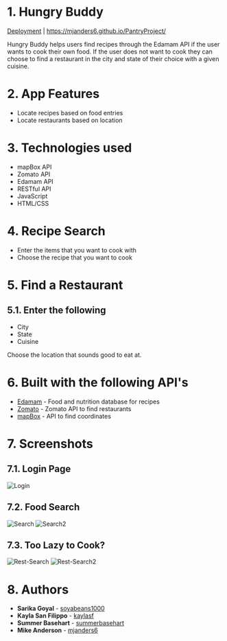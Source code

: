 # 1. Hungry Buddy
[Deployment](https://mjanders6.github.io/PantryProject/) | https://mjanders6.github.io/PantryProject/

Hungry Buddy helps users find recipes through the Edamam API if the user wants to cook their own food. If the user does not want to cook they can choose to find a restaurant in the city and state of their choice with a given cuisine.

# 2. App Features
<ul>
    <li> Locate recipes based on food entries
    <li> Locate restaurants based on location
</ul>

# 3. Technologies used
<ul>
    <li> mapBox API
    <li> Zomato API
    <li> Edamam API
    <li> RESTful API
    <li> JavaScript
    <li> HTML/CSS
 </ul>

# 4. Recipe Search
* Enter the items that you want to cook with 
* Choose the recipe that you want to cook

# 5. Find a Restaurant
## 5.1. Enter the following 
* City
* State
* Cuisine

Choose the location that sounds good to eat at. 

# 6. Built with the following API's

* [Edamam](https://developer.edamam.com/) - Food and nutrition database for recipes
* [Zomato](https://developers.zomato.com/api) - Zomato API to find restaurants 
* [mapBox](https://www.mapbox.com/) - API to find coordinates

# 7. Screenshots 
## 7.1. Login Page
![Login](/assets/images/Login.png)

## 7.2. Food Search
![Search](/assets/images/Food-Search.png) ![Search2](/assets/images/Food-Search2.png)

## 7.3. Too Lazy to Cook?
![Rest-Search](/assets/images/Rest-search.png) ![Rest-Search2](/assets/images/Rest-Search2.png)


# 8. Authors
* **Sarika Goyal** - [soyabeans1000](https://github.com/soyabeans1000)
* **Kayla San Filippo** - [kaylasf](https://github.com/kaylasf)
* **Summer Basehart** - [summerbasehart](https://github.com/summerbasehart)
* **Mike Anderson** - [mjanders6](https://github.com/mjanders6)
